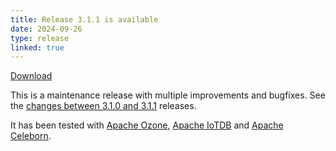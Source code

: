 ```yaml
---
title: Release 3.1.1 is available
date: 2024-09-26
type: release
linked: true
---
```

<!---
  Licensed under the Apache License, Version 2.0 (the "License");
  you may not use this file except in compliance with the License.
  You may obtain a copy of the License at
   http://www.apache.org/licenses/LICENSE-2.0
  Unless required by applicable law or agreed to in writing, software
  distributed under the License is distributed on an "AS IS" BASIS,
  WITHOUT WARRANTIES OR CONDITIONS OF ANY KIND, either express or implied.
  See the License for the specific language governing permissions and
  limitations under the License. See accompanying LICENSE file.
-->

[Download](https://ratis.apache.org/downloads.html)

This is a maintenance release with multiple improvements and bugfixes.
See the [changes between 3.1.0 and 3.1.1](https://github.com/apache/ratis/compare/ratis-3.1.0...ratis-3.1.1) releases.

It has been tested with [Apache Ozone](https://ozone.apache.org), [Apache IoTDB](https://iotdb.apache.org) and [Apache Celeborn](https://celeborn.apache.org/).